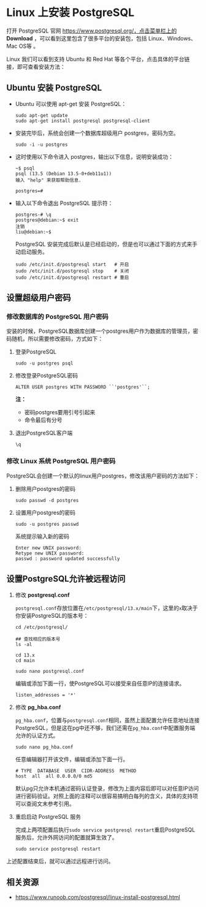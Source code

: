 # Linux 上安装 PostgreSQL

打开 PostgreSQL 官网 https://www.postgresql.org/，点击菜单栏上的 **Download** ，可以看到这里包含了很多平台的安装包，包括 Linux、Windows、Mac OS等 。

Linux 我们可以看到支持 Ubuntu 和 Red Hat 等各个平台，点击具体的平台链接，即可查看安装方法：



## Ubuntu 安装 PostgreSQL

- Ubuntu 可以使用 apt-get 安装 PostgreSQL：

  ```shell
  sudo apt-get update
  sudo apt-get install postgresql postgresql-client
  ```

- 安装完毕后，系统会创建一个数据库超级用户 postgres，密码为空。

  ```shell
  sudo -i -u postgres
  ```

- 这时使用以下命令进入 postgres，输出以下信息，说明安装成功：

  ```shell
  ~$ psql
  psql (13.5 (Debian 13.5-0+deb11u1))
  输入 "help" 来获取帮助信息.
  
  postgres=# 
  ```

  

- 输入以下命令退出 PostgreSQL 提示符：

  ```shell
  postgres-# \q
  postgres@debian:~$ exit
  注销
  liu@debian:~$ 
  ```

  PostgreSQL 安装完成后默认是已经启动的，但是也可以通过下面的方式来手动启动服务。

  ```shell
  sudo /etc/init.d/postgresql start   # 开启
  sudo /etc/init.d/postgresql stop    # 关闭
  sudo /etc/init.d/postgresql restart # 重启
  ```



## 设置超级用户密码



### 修改数据库的 PostgreSQL 用户密码

安装的时候，PostgreSQL数据库创建一个postgres用户作为数据库的管理员，密码随机，所以需要修改密码，方式如下：

1. 登录PostgreSQL

   ```shell
   sudo -u postgres psql
   ```

2. 修改登录PostgreSQL密码

   ```shell
   ALTER USER postgres WITH PASSWORD ``'postgres'``;
   ```
   **注：**

   - 密码postgres要用引号引起来
   - 命令最后有分号

3. 退出PostgreSQL客户端

   ```
   \q
   ```

### 修改 Linux 系统 PostgreSQL 用户密码

PostgreSQL会创建一个默认的linux用户postgres，修改该用户密码的方法如下：

1. 删除用户postgres的密码

   ```shell
   sudo passwd -d postgres
   ```

2. 设置用户postgres的密码

   ```shell
   sudo -u postgres passwd
   ```

   系统提示输入新的密码

   ```shell
   Enter new UNIX password:
   Retype new UNIX password:
   passwd : password updated successfully
   ```



## 设置PostgreSQL允许被远程访问

1. 修改 **postgresql.conf**

   `postgresql.conf`存放位置在`/etc/postgresql/13.x/main`下，这里的`x`取决于你安装PostgreSQL的版本号：

   ```shell
   cd /etc/postgresql/
   
   ## 查找相应的版本号
   ls -al
   
   cd 13.x
   cd main
   
   sudo nano postgresql.conf
   ```

   

   编辑或添加下面一行，使PostgreSQL可以接受来自任意IP的连接请求。

   ```shell
   listen_addresses = '*'
   ```

2. 修改 **pg_hba.conf**

   `pg_hba.conf`，位置与`postgresql.conf`相同，虽然上面配置允许任意地址连接PostgreSQL，但是这在pg中还不够，我们还需在`pg_hba.conf`中配置服务端允许的认证方式。

   ```shell
   sudo nano pg_hba.conf
   ```

   

   任意编辑器打开该文件，编辑或添加下面一行。

   ```shell
   # TYPE  DATABASE  USER  CIDR-ADDRESS  METHOD
   host  all  all 0.0.0.0/0 md5
   ```

   默认pg只允许本机通过密码认证登录，修改为上面内容后即可以对任意IP访问进行密码验证。对照上面的注释可以很容易搞明白每列的含义，具体的支持项可以查阅文末参考引用。

3. 重启启动 PostgreSQL 服务

   完成上两项配置后执行`sudo service postgresql restart`重启PostgreSQL服务后，允许外网访问的配置就算生效了。
   
   ```shell
   sudo service postgresql restart
   ```

上述配置结束后，就可以通过远程进行访问。



## 相关资源

- https://www.runoob.com/postgresql/linux-install-postgresql.html

